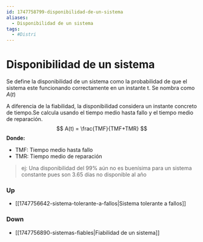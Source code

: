 ```yaml
---
id: 1747758799-disponibilidad-de-un-sistema
aliases:
  - Disponibilidad de un sistema
tags:
  - #Distri
---
```


# Disponibilidad de un sistema
Se define la disponibilidad de un sistema como la probabilidad de que el sistema este funcionando correctamente en un instante t. Se nombra como $A(t)$

A diferencia de la fiabilidad, la disponibilidad considera un instante concreto de tiempo.Se calcula usando el tiempo medio hasta fallo y el tiempo medio de reparación. 
$$
A(t) = \frac{TMF}{TMF+TMR}
$$
**Donde:** 
- TMF: Tiempo medio hasta fallo
- TMR: Tiempo medio de reparación

> ej: Una disponibilidad del 99% aún no es buenísima para un sistema constante pues son 3.65 días no disponible al año

### Up
- [[1747756642-sistema-tolerante-a-fallos|Sistema tolerante a fallos]]
### Down
- [[1747756890-sistemas-fiables|Fiabilidad de un sistema]]

